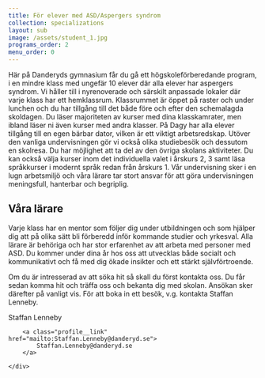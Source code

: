 ```yaml
---
title: För elever med ASD/Aspergers syndrom
collection: specializations
layout: sub
image: /assets/student_1.jpg
programs_order: 2
menu_order: 0
---
```


Här på Danderyds gymnasium får du gå ett högskoleförberedande program, i en mindre klass med ungefär 10 elever där alla elever har aspergers syndrom.
Vi håller till i nyrenoverade och särskilt anpassade lokaler där varje klass har ett hemklassrum. Klassrummet är öppet på raster och under lunchen och du har tillgång till det både före och efter den schemalagda skoldagen. Du läser majoriteten av kurser med dina klasskamrater, men ibland läser ni även kurser med andra klasser. På Dagy har alla elever tillgång till en egen bärbar dator, vilken är ett viktigt arbetsredskap. Utöver den vanliga undervisningen gör vi också olika studiebesök och dessutom en skolresa. Du har möjlighet att ta del av den övriga skolans aktiviteter. 
Du kan också välja kurser inom det individuella valet i årskurs 2, 3 samt läsa språkkurser i modernt språk redan från årskurs 1. Vår undervisning sker i en lugn arbetsmiljö och våra lärare tar stort ansvar för att göra undervisningen meningsfull, hanterbar och begriplig. 

## Våra lärare

Varje klass har en mentor som följer dig under utbildningen och som hjälper dig att på olika sätt bli förberedd inför kommande studier och yrkesval. Alla lärare är behöriga och har stor erfarenhet av att arbeta med personer med ASD. Du kommer under dina år hos oss att utvecklas både socialt och kommunikativt och få med dig ökade insikter och ett stärkt självförtroende.

Om du är intresserad av att söka hit så skall du först kontakta oss. Du får sedan komma hit och träffa oss och bekanta dig med skolan. Ansökan sker därefter på vanligt vis. För att boka in ett besök, v.g. kontakta Staffan Lenneby.

<div class="profile">
	<div class="profile__info">
		<div class="profile__title">Staffan Lenneby</div>

		<a class="profile__link" href="mailto:Staffan.Lenneby@danderyd.se">
			Staffan.Lenneby@danderyd.se
		</a>
			
	</div>
</div>
